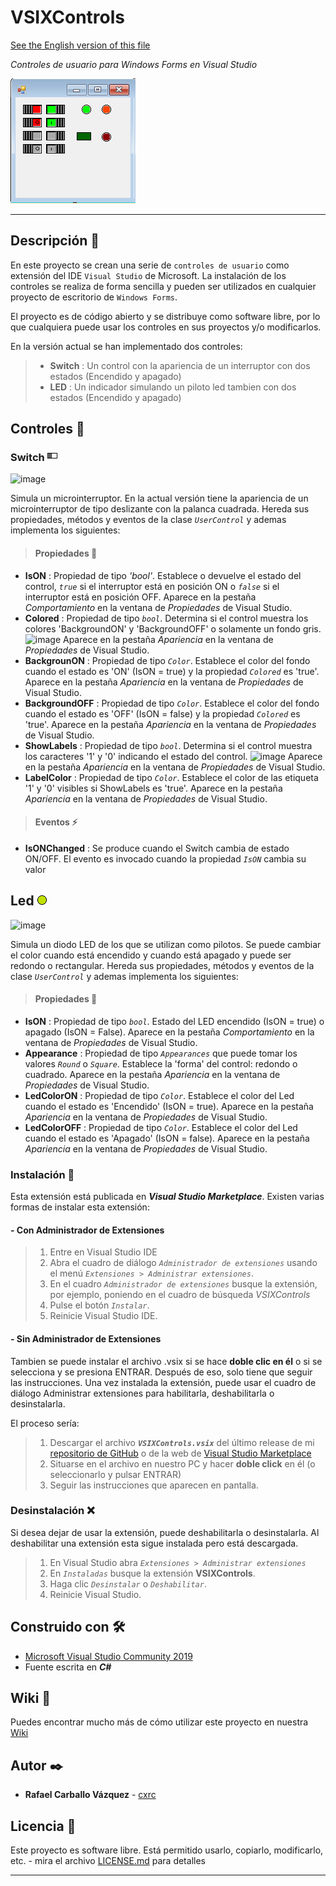 # VSIXControls

[See the English version of this file](README.en.md)

_Controles de usuario para Windows Forms en Visual Studio_

![preview](Switch200x200.png)

----

## Descripción 👀

En este proyecto se crean una serie de `controles de usuario` como extensión del IDE `Visual Studio` de Microsoft. La instalación de los controles se realiza de forma sencilla y pueden ser utilizados en cualquier proyecto de escritorio de `Windows Forms`.

El proyecto es de código abierto y se distribuye como software libre, por lo que cualquiera puede usar los controles en sus proyectos y/o modificarlos.

En la versión actual se han implementado dos controles:
> - **Switch** : Un control con la apariencia de un interruptor con dos estados (Encendido y apagado) 
> - **LED**    : Un indicador simulando un piloto led tambien con dos estados (Encendido y apagado)

## Controles :round_pushpin:

### Switch ![Switch](Switch16x16.bmp)

![image](https://user-images.githubusercontent.com/63002560/110090098-30f79e00-7d97-11eb-9f9d-dafe5d18aafe.png)

Simula un microinterruptor. En la actual versión tiene la apariencia de un microinterruptor de tipo deslizante con la palanca cuadrada. Hereda sus propiedades, métodos y eventos de la clase *`UserControl`* y ademas implementa los siguientes:

> #### Propiedades :triangular_ruler:

- **IsON** : Propiedad de tipo *'bool'*. Establece o devuelve el estado del control, *`true`* si el interruptor está en posición ON o *`false`* si el interruptor está en posición OFF. Aparece en la pestaña *Comportamiento* en la ventana de *Propiedades* de Visual Studio.
- **Colored** : Propiedad de tipo *`bool`*. Determina si el control muestra los colores 'BackgroundON' y 'BackgroundOFF' o solamente un fondo gris. ![image](https://user-images.githubusercontent.com/63002560/110089894-f2fa7a00-7d96-11eb-8004-a9242473083b.png)
Aparece en la pestaña *Apariencia* en la ventana de *Propiedades* de Visual Studio.
- **BackgrounON** : Propiedad de tipo *`Color`*. Establece el color del fondo cuando el estado es 'ON' (IsON = true) y la propiedad *`Colored`* es 'true'. Aparece en la pestaña *Apariencia* en la ventana de *Propiedades* de Visual Studio.
- **BackgroundOFF** : Propiedad de tipo *`Color`*. Establece el color del fondo cuando el estado es 'OFF' (IsON = false) y la propiedad *`Colored`* es 'true'. Aparece en la pestaña *Apariencia* en la ventana de *Propiedades* de Visual Studio.
- **ShowLabels** : Propiedad de tipo *`bool`*. Determina si el control muestra los caracteres '1' y '0' indicando el estado del control. ![image](https://user-images.githubusercontent.com/63002560/110089474-76679b80-7d96-11eb-9bb7-19872048e628.png) Aparece en la pestaña *Apariencia* en la ventana de *Propiedades* de Visual Studio.
- **LabelColor** : Propiedad de tipo *`Color`*. Establece el color de las etiqueta '1' y '0' visibles si ShowLabels es 'true'. Aparece en la pestaña *Apariencia* en la ventana de *Propiedades* de Visual Studio.

> #### Eventos :zap:

- **IsONChanged** : Se produce cuando el Switch cambia de estado ON/OFF. El evento es invocado cuando la propiedad *`IsON`* cambia su valor

## Led ![LED](Led16x16.bmp)

![image](https://user-images.githubusercontent.com/63002560/110090455-9b104300-7d97-11eb-8e06-95eaef4a12a2.png)

Simula un diodo LED de los que se utilizan como pilotos. Se puede cambiar el color cuando está encendido y cuando está apagado y puede ser redondo o rectangular. Hereda sus propiedades, métodos y eventos de la clase *`UserControl`* y ademas implementa los siguientes:

> #### Propiedades :triangular_ruler:

- **IsON** : Propiedad de tipo *`bool`*. Estado del LED encendido (IsON = true) o apagado (IsON = False). Aparece en la pestaña *Comportamiento* en la ventana de *Propiedades* de Visual Studio.
- **Appearance** : Propiedad de tipo *`Appearances`* que puede tomar los valores *`Round`* o *`Square`*. Establece la 'forma' del control: redondo o cuadrado. Aparece en la pestaña *Apariencia* en la ventana de *Propiedades* de Visual Studio.
- **LedColorON** : Propiedad de tipo *`Color`*. Establece el color del Led cuando el estado es 'Encendido' (IsON = true). Aparece en la pestaña *Apariencia* en la ventana de *Propiedades* de Visual Studio.
- **LedColorOFF** : Propiedad de tipo *`Color`*. Establece el color del Led cuando el estado es 'Apagado' (IsON = false). Aparece en la pestaña *Apariencia* en la ventana de *Propiedades* de Visual Studio.

### Instalación :electric_plug:

Esta extensión está publicada en ***Visual Studio Marketplace***.
Existen varias formas de instalar esta extensión:

#### - Con Administrador de Extensiones

>1. Entre en Visual Studio IDE
>2. Abra el cuadro de diálogo *`Administrador de extensiones`* usando el menú *`Extensiones > Administrar extensiones`*.
>3. En el cuadro *`Administrador de extensiones`* busque la extensión, por ejemplo, poniendo en el cuadro de búsqueda *VSIXControls*
>4. Pulse el botón *`Instalar`*.
>5. Reinicie Visual Studio IDE.

#### - Sin Administrador de Extensiones

Tambien se puede instalar el archivo .vsix si se hace **doble clic en él** o si se selecciona y se presiona ENTRAR. Después de eso, solo tiene que seguir las instrucciones.
Una vez instalada la extensión, puede usar el cuadro de diálogo Administrar extensiones para habilitarla, deshabilitarla o desinstalarla.

El proceso sería:

>1. Descargar el archivo ***`VSIXControls.vsix`*** del último release de mi [repositorio de GitHub](https://github.com/cxrc/VSIXControls/releases/latest) o de la web de [Visual Studio Marketplace](https://marketplace.visualstudio.com/items?itemName=RafaelCarballoVazquez.VSIXControls)
>2. Situarse en el archivo en nuestro PC y hacer **doble click** en él (o seleccionarlo y pulsar ENTRAR)
>3. Seguir las instrucciones que aparecen en pantalla.

### Desinstalación :x:

Si desea dejar de usar la extensión, puede deshabilitarla o desinstalarla.
Al deshabilitar una extensión esta sigue instalada pero está descargada.

>1. En Visual Studio abra *`Extensiones > Administrar extensiones`*
>2. En *`Instaladas`* busque la extensión **VSIXControls**.
>3. Haga clic *`Desinstalar`* o *`Deshabilitar`*.
>4. Reinicie Visual Studio.

## Construido con 🛠️

* [Microsoft Visual Studio Community 2019](https://visualstudio.microsoft.com/es/vs/community/)
* Fuente escrita en ***C#***

## Wiki 📖

Puedes encontrar mucho más de cómo utilizar este proyecto en nuestra [Wiki](https://github.com/cxrc/VSIXControls/wiki)

## Autor ✒️

* **Rafael Carballo Vázquez** - [cxrc](https://github.com/cxrc)

## Licencia 📄

Este proyecto es software libre. Está permitido usarlo, copiarlo, modificarlo, etc. - mira el archivo [LICENSE.md](LICENSE) para detalles

---
